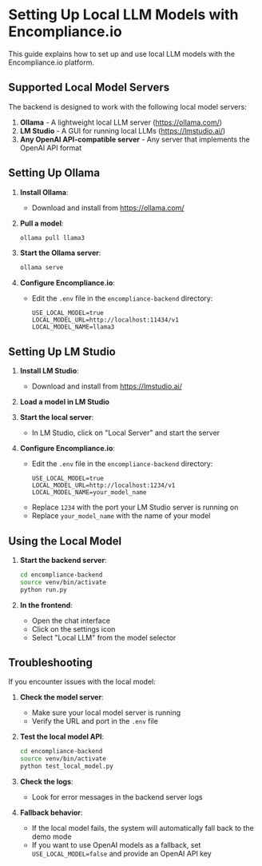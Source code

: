 # Setting Up Local LLM Models with Encompliance.io

This guide explains how to set up and use local LLM models with the Encompliance.io platform.

## Supported Local Model Servers

The backend is designed to work with the following local model servers:

1. **Ollama** - A lightweight local LLM server (https://ollama.com/)
2. **LM Studio** - A GUI for running local LLMs (https://lmstudio.ai/)
3. **Any OpenAI API-compatible server** - Any server that implements the OpenAI API format

## Setting Up Ollama

1. **Install Ollama**:
   - Download and install from https://ollama.com/

2. **Pull a model**:
   ```bash
   ollama pull llama3
   ```

3. **Start the Ollama server**:
   ```bash
   ollama serve
   ```

4. **Configure Encompliance.io**:
   - Edit the `.env` file in the `encompliance-backend` directory:
     ```
     USE_LOCAL_MODEL=true
     LOCAL_MODEL_URL=http://localhost:11434/v1
     LOCAL_MODEL_NAME=llama3
     ```

## Setting Up LM Studio

1. **Install LM Studio**:
   - Download and install from https://lmstudio.ai/

2. **Load a model in LM Studio**

3. **Start the local server**:
   - In LM Studio, click on "Local Server" and start the server

4. **Configure Encompliance.io**:
   - Edit the `.env` file in the `encompliance-backend` directory:
     ```
     USE_LOCAL_MODEL=true
     LOCAL_MODEL_URL=http://localhost:1234/v1
     LOCAL_MODEL_NAME=your_model_name
     ```
   - Replace `1234` with the port your LM Studio server is running on
   - Replace `your_model_name` with the name of your model

## Using the Local Model

1. **Start the backend server**:
   ```bash
   cd encompliance-backend
   source venv/bin/activate
   python run.py
   ```

2. **In the frontend**:
   - Open the chat interface
   - Click on the settings icon
   - Select "Local LLM" from the model selector

## Troubleshooting

If you encounter issues with the local model:

1. **Check the model server**:
   - Make sure your local model server is running
   - Verify the URL and port in the `.env` file

2. **Test the local model API**:
   ```bash
   cd encompliance-backend
   source venv/bin/activate
   python test_local_model.py
   ```

3. **Check the logs**:
   - Look for error messages in the backend server logs

4. **Fallback behavior**:
   - If the local model fails, the system will automatically fall back to the demo mode
   - If you want to use OpenAI models as a fallback, set `USE_LOCAL_MODEL=false` and provide an OpenAI API key 